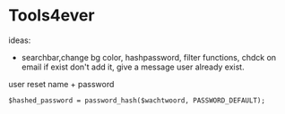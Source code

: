 # Tools4ever


ideas:

- searchbar,change bg color, hashpassword, filter functions, chdck on email if exist don't add it, give a message user already exist.

user reset name + password


    $hashed_password = password_hash($wachtwoord, PASSWORD_DEFAULT);